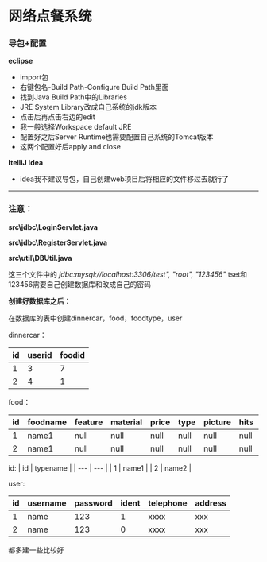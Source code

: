 # 网络点餐系统

### 导包+配置
**eclipse**
-   import包
-   右键包名-Build Path-Configure Build Path里面
-   找到Java Build Path中的Libraries
-   JRE System Library改成自己系统的jdk版本
-   点击后再点击右边的edit
-   我一般选择Workspace default JRE
-   配置好之后Server Runtime也需要配置自己系统的Tomcat版本
-   这两个配置好后apply and close

**ItelliJ Idea**
-   idea我不建议导包，自己创建web项目后将相应的文件移过去就行了
-------
### 注意：

**src\jdbc\LoginServlet.java**

**src\jdbc\RegisterServlet.java**

**src\util\DBUtil.java** 

这三个文件中的 *jdbc:mysql://localhost:3306/test", "root", "123456"* 
tset和123456需要自己创建数据库和改成自己的密码

**创建好数据库之后：**

在数据库的表中创建dinnercar，food，foodtype，user

dinnercar：

| id | userid | foodid |
| --- | --- | --- |
| 1 | 3 | 7 |
| 2 | 4 | 1 |


food：

| id | foodname | feature | material | price | type | picture | hits | comment |
| --- | --- | --- | --- | --- | --- | --- | --- | --- |
| 1 | name1 | null | null | null | null | null | null | null |
| 2 | name1 | null | null | null | null | null | null | null |

id:
| id | typename |
| --- | --- |
| 1 | name1 |
| 2 | name2 |

user:

| id | username | password | ident | telephone | address |
| --- | --- | --- | --- | --- | --- |
| 1 | name | 123 | 1 | xxxx | xxx |
| 2 | name | 123 | 0 | xxxx | xxx |

都多建一些比较好
